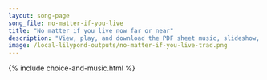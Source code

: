 ```yaml
---
layout: song-page
song_file: no-matter-if-you-live
title: "No matter if you live now far or near"
description: "View, play, and download the PDF sheet music, slideshow, and audio. Lyrics: No matter if you live now far or near, no matter what your weakness or your strength, there is not one alive we count outside. May deeper joy for all ... english secular 4part"
image: /local-lilypond-outputs/no-matter-if-you-live-trad.png
---
```


{% include choice-and-music.html %}